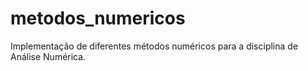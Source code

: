 # metodos_numericos
Implementação de diferentes métodos numéricos para a disciplina de Análise Numérica.
